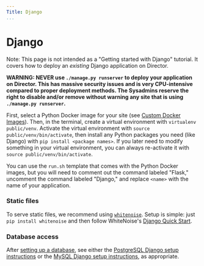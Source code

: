 ```yaml
---
Title: Django
...
```


# Django

Note: This page is not intended as a "Getting started with Django" tutorial. It covers how to deploy an *existing* Django application on Director.

**WARNING: NEVER use `./manage.py runserver` to deploy your application on Director. This has massive security issues and is very CPU-intensive compared to proper deployment methods. The Sysadmins reserve the right to disable and/or remove without warning any site that is using `./manage.py runserver`.**

First, select a Python Docker image for your site (see [Custom Docker Images](/quick-start/site-configuration.md#custom-docker-images)). Then, in the terminal, create a virtual environment with `virtualenv public/venv`. Activate the virtual environment with `source public/venv/bin/activate`, then install any Python packages you need (like Django) with `pip install <package names>`. If you later need to modify something in your virtual environment, you can always re-activate it with `source public/venv/bin/activate`.

You can use the `run.sh` template that comes with the Python Docker images, but you will need to comment out the command labeled "Flask," uncomment the command labeled "Django," and replace `<name>` with the name of your application.

### Static files

To serve static files, we recommend using [`whitenoise`](http://whitenoise.evans.io/en/stable/). Setup is simple: just `pip install whitenoise` and then follow WhiteNoise's [Django Quick Start](http://whitenoise.evans.io/en/stable/#quickstart-for-django-apps).

### Database access

After [setting up a database](/databases/quick-start.md), see either the [PostgreSQL Django setup instructions](/databases/postgresql.md#django) or the [MySQL Django setup instructions](/databases/mysql.md#django), as appropriate.
